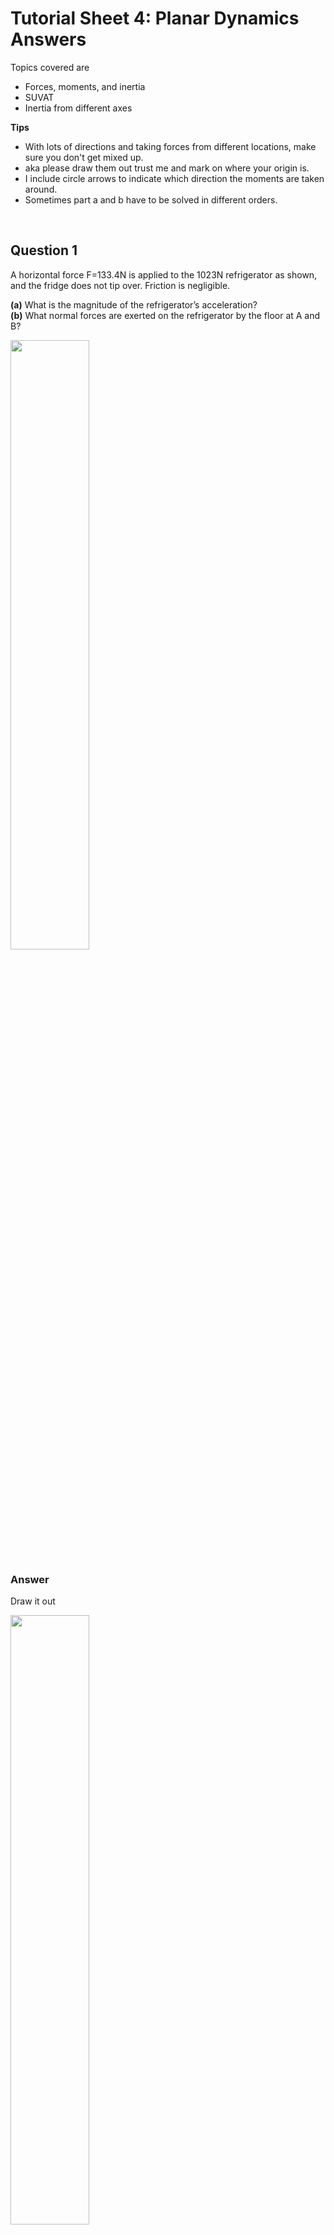 <script type="text/x-mathjax-config">
  MathJax.Hub.Config({
    tex2jax: {
      inlineMath: [ ['$','$'], ["\\(","\\)"] ],
      processEscapes: true
    }
  });
</script>

<script type="text/javascript" async
  src="https://cdnjs.cloudflare.com/ajax/libs/mathjax/2.7.5/MathJax.js?config=TeX-MML-AM_CHTML">
</script>
<script type="text/javascript" src="tutorialSheetScripts.js"> </script>
<link rel="stylesheet" type="text/css" media="all" href="styles.css">


# Tutorial Sheet 4: Planar Dynamics Answers

Topics covered are 
- Forces, moments, and inertia
- SUVAT
- Inertia from different axes

**Tips**
- With lots of directions and taking forces from different locations, make sure you don't get mixed up.
- aka please draw them out trust me and mark on where your origin is.
- I include circle arrows to indicate which direction the moments are taken around.
- Sometimes part a and b have to be solved in different orders.
<br>

## Question 1 

A horizontal force F=133.4N is applied to the 1023N refrigerator as shown, and the fridge does not tip over. Friction is negligible.

**(a)** What is the magnitude of the refrigerator’s acceleration? <br>
**(b)** What normal forces are exerted on the refrigerator by the floor at A and B?

<img src = "figs\04_planar_dynamics\Q1.jpg" width="50%"> <br>


### Answer

Draw it out

<img src = "figs\04_planar_dynamics\Q1ans.jpg" width="50%"> <br>

Take forces and moments

$$\sum F_x: F = ma\\
133.4 = \frac{1023}{9.81}a \\
a= 1.27 \text{ m/s, part (a) solved} $$

$$\sum F_y: A+B-1023 = 0 \\
b = 1023-A $$

$$\circlearrowright \sum M_o: (0.8128)(133.4)+(0.3556)A=(0.3556)B $$

Solving

$$ 108.43+0.3556A=0.3556(1023-A) \\
255.35=0.7112A\\
A = 359N, B=664N \text{, solving part (b)}$$

## Question 2

Solve Q1 if the coefficient of kinetic friction at A and B is $\mu_k$=0.1.

### Answer

Draw! 

<img src = "figs\04_planar_dynamics\Q2ans.jpg" width="50%"> <br>

Take forces and moments

$$\sum F_x: F-(f_A+f_B)= ma\\
133.4-(0.1(A+B)) = \frac{1023}{9.81}a $$

$$\sum F_y: A+B-1023 = 0 $$

$$\circlearrowright \sum M_o: (0.8128)(133.4)+(0.3556)A-(0.3556)B+0.7112(0.1B)+0.7112(0.1)A=0\\
108.43+0.3556A-0.3556(1023-A)+0.07112(1023-A)+0.07112(A)=0\\
-182.59+0.7112A=0 \\
A = 256.7N, B=766.3N \text{, solving part (b), and } a=0.3 \text{ m/s, solving (a)}$$ 

## Question 3

As the 2800 N airplane begins its take off run at t=0, its propeller exerts a horizontal force T=1000 N. Neglect horizontal forces exerted on the wheels by the runway.

**(a)** What distance has the airplane moved at t=2s? <br>
**(b)** What normal forces are exerted on the tires at A and B?

<img src = "figs\04_planar_dynamics\Q3.jpg" width="50%"> <br>

### Answer

<img src = "figs\04_planar_dynamics\Q3ans.jpg" width="50%"> <br>

**(a)** 

$$\sum F_x: F = ma \\
1000 = \frac{2800}{9.81}a \\
a = 3.5 $$

Then using suvat 

$$s = ut+\frac{1}{2}at^2\\
s = \frac{1}{2}(3.5)(2)^2 \\
s = 7 m$$

**(b)** 

$$\sum F_y: A+B = 2800 $$

$$\circlearrowright \sum M_o: 5A-1000(1)-2B=0 \\
5A-2(2800-A)=1000 \\
7A = 6600 \\
A=942.9N, B=1857N$$

## Question 4 

The crane moves to the right with constant acceleration, and the 800-kg load moves without swinging.

**(a)** What is the acceleration of the crane and load? <br>
**(b)** What are the tensions in the cables attached at A and B?

<img src = "figs\04_planar_dynamics\Q4.jpg" width="50%"> <br>

### Answer

<img src = "figs\04_planar_dynamics\Q4ans.jpg" width="50%"> <br>

$$\sum F_x: A_x+B_x = 800a\\
A\sin(5)+B\sin(5) = 800a $$

$$\sum F_y: A\cos(5)+B\cos(5) = 800g \\ B = \frac{800g-A\cos(5)}{cos(5)} $$

$$\circlearrowright \sum M_o: A\cos(5)(1.5)-B\cos(5)(1.5)+A\sin(5)(1)+B\sin(5)(1)=0 \\ 1.5A\cos(5)-1.5(\frac{800g-A\cos(5)}{cos(5)})\cos(5)+A\sin(5)+(\frac{800g-A\cos(5)}{cos(5)})\sin(5)=0 \\
A\sin(5)+800g\tan(5)-A\sin(5)+1.5A\cos(5)-(1.5)800g+1.5A\cos(5)=0 \\
11085=3A\cos(5) \\ 
A = 3709N, B=4169N \text{, part (b)} $$
 
$$ 3709\sin(5)+4169\sin(5) = 800a \\
a = 0.858 \text{ m/s}^2 \text{, part (a)} $$


## Question 5

The moment of inertia of the disk about O is I=20 kgm $^2$.At t=0, the stationary disk is subjected to a constant 50 Nm torque.

**(a)** What is the magnitude of the resulting angular acceleration of the disk?<br>
**(b)** How fast is the disk rotating (in rpm) at t=4s?

<img src = "figs\04_planar_dynamics\Q5.jpg" width="50%"> <br>

### Answer

**(a)**

$$ M = I\alpha \\
50=20\alpha \\
\alpha=2.5 \text{ rad/s}^2 $$

**(b)** 

$$\omega=\alpha t \\
= (2.5)(4) \\
= 10 \text{ rad/s} \\
= 95.5 \text{ rpm}$$

## Question 6

The radius of the pulley is 125 mm and the moment of inertia about its axis is I=0.05 kgm $^2$. If the system is released from rest, how far does the 20 kg mass fall in 0.5 s? What is the tension in the rope between the 20 kg mass and the pulley?

<img src = "figs\04_planar_dynamics\Q6.jpg" width="50%"> <br>

### Answer

Draw the free body diagrams

<img src = "figs\04_planar_dynamics\Q6ans.jpg" width="50%"> <br>

Write out equations we know

$$ \sum F_y: T_1-4g=4a \\ 
\sum F_y: 20g-T_2=20a \\
\sum M_o: (T_2-T_1)0.125=0.05\alpha \\
a=0.125\alpha$$

Solve

$$ ((20g-20a)-(4a+4g))0.125=0.05\frac{a}{0.125}\\
2g-3a=0.4a$$

then

$$ a=5.77 m/s^2, T_1=62.32N, T_2=80.8N \text{ (tension in rope) }, \alpha=46.2 rad/s^2 $$

Using suvat, we can find the distance

$$ s = ut+\frac{1}{2}at^2 \\
s = \frac{1}{2}(5.77)(0.5)^2 \\
s = 0.721m  $$

## Question 7

Points B and C lie in the x–y plane. The axis is vertical. The center of mass of the 18 kg arm BC is at the midpoint of the line from B to C, and the moment of inertia of the arm about the axis through the center of mass that is parallel to the z axis is 1.5 kgm $^2$. At the instant shown, the angular velocity and angular acceleration vectors of arm AB are $\omega_{AB}$=0.6k rad/s and $\alpha_{AB}$=−0.3k rad/s $^2$.The angular velocity and angular acceleration vectors of arm BC are $\omega_{BC}$=0.4k rad/s and $\alpha_{BC}$=2k rad/s $^2$. Determine the force and couple exerted on arm BC at B.

<img src = "figs\04_planar_dynamics\Q7.jpg" width="50%"> <br>

### Answer

<img src = "figs\04_planar_dynamics\Q7ans.jpg" width="50%"> <br>

The acceleration at B is

$$ a_B = a_A + \alpha_{AB}\times r_{B/A} - \omega_{AB}^2 r_{B/A} \\
a_B=0+\begin{vmatrix}
i & j & k\\
0 & 0 & -0.3 \\
0.76\cos(15) & -0.76\sin(15) & 0 
\end{vmatrix} - 0.6^2(0.76\cos(15)i -0.76\sin(15)j) \\
a_B=-0.323i-0.149j \text{ m/s}^2
$$

Denote the CoM of the arm BC as G. The acceleration of G is

$$ a_G = a_B + \alpha_{BC}\times r_{G/B} - \omega_{BC}^2 r_{G/b} \\
a_B=-0.323i-0.149j+\begin{vmatrix}
i & j & k\\
0 & 0 & -0.3 \\
0.45\cos(50) & 0.45\sin(50) & 0 
\end{vmatrix} - 0.4^2(0.45\cos(50)i +0.45\sin(50)j) \\
a_B=-1.059i+0.374j\text{ m/s}^2
$$

Then use dynamic equations

$$ \sum F: B_xi+(B_y-18g)j = 18(-1.059i+0.374j)\\
B_x=-19.1N, B_y = 183.3N$$

$$\sum M=I_{BC}\alpha_{BC} = Fd \\
(1.5)(2) = 0.45\sin(50)(-19.1)-0.45\cos(50)(183.3)+M_B \\
M_B=62.6Nm  $$

## Question 8

An engineer gathering data for the design of a maneuvering unit determines that the astronaut’s center of mass is at x=1.01 m, y=0.16 m and that her moment of inertia about the z axis is 105.6 kgm $^2$. The astronaut’s mass is 81.6 kg. What is her moment of inertia about the z' axis through her center of mass?

<img src = "figs\04_planar_dynamics\Q8.jpg" width="50%"> <br>

### Answer

The distance z' to z can be found

$$ d=\sqrt{d_x^2+d_y^2}
= \sqrt{1.01^2+0.16^2} \\
d=1.02257 $$

Then inertia is

$$ I_{zz}= I_{z'z'}+d^2m \\ 
I_{z'z'} =  105.6-(1.02257)(81.6) \\ I_{z'z'} =  20.27 kgm^2$$

## Question 9

The mass of the object is 10 kg. Its moment of inertia about L $_1$ is 10 kgm $^2$. What is its moment of inertia about L $_2$? The three axes are in the same plane.

<img src = "figs\04_planar_dynamics\Q9.jpg" width="50%"> <br>

### Answer

We can first determine MoI around L, which can be then used to find it around L $_2$

$$ I_{L1}= I_{L}+d^2m  \\
10 = I_{L} + (0.6)^2(10) \\
I_{L1} = 6.4 $$

$$ I_{L2}= I_{L}+d^2m  \\
I_{L2}= 6.4 +(1.2)^2(10) \\
I_{L2}= 20.8 kgm^2 $$

## Question 10

Two homogenous slender bars, each of mass m and length l, are welded together to form the T-shaped object. Use the parallel-axis theorem to determine the moment of inertia of the object about the axis

**(a)** through point O that is perpendicular to the plane formed by the bars.
**(b)** through the center of mass of the object that is perpendicular to the plane formed by the bars.

<img src = "figs\04_planar_dynamics\Q10.jpg" width="50%"> <br>

### Answer

Call the horizontal bar bar 1, and vertical bar 2

**(a)** Using formulae for the slender bar, bar 1 being the $I_z$ axis and bar 2 being the $I_{z'}$ (visualise where the rotation is occurring, an axis sticking out of the page)

<img src = "figs\04_planar_dynamics\Q10aans.jpg" width="50%"> <br>


$$I_{n'} = I_n+d^2m\\ 
\text{Bar 1: } \frac{1}{3}ml^2+0^2m \\ 
\text{Bar 2: } \frac{1}{12}ml^2+l^2m $$

then sum

$$ = \frac{17}{12}ml^2 $$

**(b)** First we need to find the location of the CoM 

<img src = "figs\04_planar_dynamics\Q10ans.jpg" width="50%"> <br>

$$\frac{0.5li+li}{2} \\
= 0.75li $$

Then similar approach using slender bar equations and the now-calculated CoM

$$I_{n'} = I_n+d^2m\\ 
\text{Bar 1: } \frac{1}{12}ml^2+(\frac{1}{4}l)^2m \\ 
\text{Bar 2: } \frac{1}{12}ml^2+(\frac{1}{4}l)^2m $$

Sum

$$ = \frac{7}{24}ml^2 $$

## Question 11

The rocket is used for atmospheric research. Its weight and its moment of inertia about the z axis through its center of mass (including its fuel) are 44480 N and 13826 kgm $^2$, respectively. The rocket’s fuel weighs 26688 N, its center of mass is located at x=−0.91, y=0, and z=0 m,and the moment of inertia of the fuel about the axis through the fuel’s center of mass parallel to z axis is 2983 kgm $^2$. When the fuel is exhausted, what is the rocket’s moment of inertia about the axis through its new center of mass parallel to z axis?

<img src = "figs\04_planar_dynamics\Q11.jpg" width="50%"> <br>

### Answer

There is a lot of info in this question, so annotating everything will make it a lot easier to digest.

<img src = "figs\04_planar_dynamics\Q11ans.jpg" width="50%"> <br>

Inertia of rocket (mass and fuel) ($I_R$)= inertia of empty rocket ($I_E$) + inertia of fuel ($I_F$)

$$ I_R = I_E+d_E^2m_E + I_F+d_F^2m_F$$

The weight of the empty rocket is evidently

$$ 44480-26688 \\ = 17792N $$

The full rocket CoM can be found with

$$ \frac{(-0.91)(26688)+x(17792)}{44480} =0 \\
x = 1.37 $$

MoI of the empty rocket is then 

$$
13826 = I_E+1.37^2(\frac{17792}{9.81})+2983+(-0.91)^2(\frac{26688}{9.81}) \\
I_E = 5186 kgm^2
$$

## Question 12

Model the arm ABC as a single rigid body. Its mass is 320 kg, and the moment of inertia
about its center of mass is I=360 kgm $^2$. Point A is stationary. If the hydraulic piston exerts a 14 kN force on the arm at B what is the arm’s angular acceleration?

<img src = "figs\04_planar_dynamics\Q12.jpg" width="50%"> <br>

### Answer

Find the inertia of the CoM about A

$$
I_A = 360+(1.8^2+1.1^2)320 \\
= 1784 kgm^2
$$

The angle between B and the horizontal is

$$ \theta = \tan^{-1} (\frac{1.5}{1.4}) = 46.97 $$

The moment can then be found with

$$\circlearrowright \sum M_A: (1.4)14000\sin(46.97) - (0.8)14000\cos(46.97)-(1.8)320g=1784\alpha \\ \alpha = -0.59 rad/s^2 \\
\text{therefore }0.59 rad/s^2 \text{ anticlockwise} $$

## Question 13

A thin ring and a homogeneous circular disk, each of mass m and radius R, are released from rest on an inclined surface. Determine the ratio $v_{ring}/v_{disk}$ of the velocities of the their centers when they have rolled a distance D.

<img src = "figs\04_planar_dynamics\Q13.jpg" width="50%"> <br>

### Answer

<img src = "figs\04_planar_dynamics\Q13ans.jpg" width="50%"> <br>

Write out equations

$$\sum F_x: mg\sin(\theta)-f = ma \\
\sum F_y: N-mg\cos(\theta)=0 \\
\circlearrowright \sum M_o: fR=I\alpha \\
a = R\alpha
$$

Then solving

$$ Ia = fR^2 \\
Ia= (mg\sin(\theta)-ma)R^2 \\
maR^2+Ia=R^2mg\sin(\theta) \\
a = \frac{R^2mg\sin(\theta)}{I+mR^2} $$

The accelerations of each respective disk can be found with their respective inertia

Ring:

$$ I_{ring} = mR^2 \\
a = \frac{R^2mg\sin(\theta)}{mR^2+mR^2} = \frac{g\sin(\theta)}{2}$$

Disk:

$$ I_{ring} = \frac{1}{2}mR^2 \\
a = \frac{R^2mg\sin(\theta)}{\frac{1}{2}mR^2+mR^2} = \frac{2g\sin(\theta)}{3}$$

Velocity ratio can then be calculated

$$ 
v = \sqrt{2aD} \\
\sqrt{\frac{v_{ring}}{v_{disk}}} = \sqrt{\frac{\frac{(2)g\sin(\theta)D}{2}}{\frac{(2)2g\sin(\theta)D}{3}}} \\
= \sqrt{\frac{3}{4}}
$$

<br><br>

